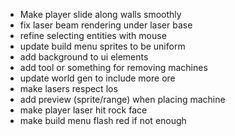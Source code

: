 - Make player slide along walls smoothly
- fix laser beam rendering under laser base
- refine selecting entities with mouse
- update build menu sprites to be uniform
- add background to ui elements
- add tool or something for removing machines
- update world gen to include more ore
- make lasers respect los
- add preview (sprite/range) when placing machine
- make player laser hit rock face
- make build menu flash red if not enough

